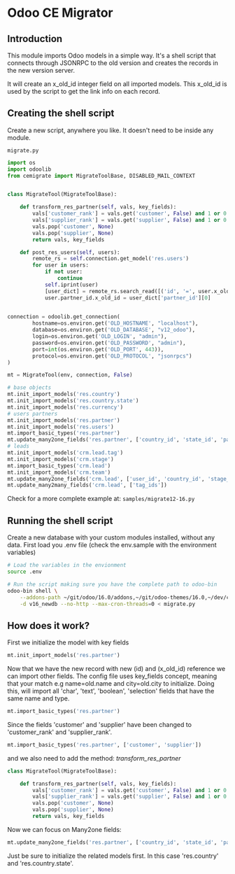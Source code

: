 # Odoo CE Migrator

## Introduction

This module imports Odoo models in a simple way. It's a shell script that connects through JSONRPC to the old version and
creates the records in the new version server.

It will create an x_old_id integer field on all imported models. This x_old_id is used by the script to get the link info
on each record.

## Creating the shell script

Create a new script, anywhere you like. It doesn't need to be inside any module.

`migrate.py`

```python
import os
import odoolib
from cemigrate import MigrateToolBase, DISABLED_MAIL_CONTEXT


class MigrateTool(MigrateToolBase):

    def transform_res_partner(self, vals, key_fields):
        vals['customer_rank'] = vals.get('customer', False) and 1 or 0
        vals['supplier_rank'] = vals.get('supplier', False) and 1 or 0
        vals.pop('customer', None)
        vals.pop('supplier', None)
        return vals, key_fields

    def post_res_users(self, users):
        remote_rs = self.connection.get_model('res.users')
        for user in users:
            if not user:
                continue
            self.iprint(user)
            [user_dict] = remote_rs.search_read([('id', '=', user.x_old_id)], ['partner_id'])
            user.partner_id.x_old_id = user_dict['partner_id'][0]

            
connection = odoolib.get_connection(
        hostname=os.environ.get('OLD_HOSTNAME', "localhost"),
        database=os.environ.get('OLD_DATABASE', "v12_odoo"),
        login=os.environ.get('OLD_LOGIN', "admin"),
        password=os.environ.get('OLD_PASSWORD', "admin"),
        port=int(os.environ.get('OLD_PORT', 443)),
        protocol=os.environ.get('OLD_PROTOCOL', "jsonrpcs")
)

mt = MigrateTool(env, connection, False)

# base objects
mt.init_import_models('res.country')
mt.init_import_models('res.country.state')
mt.init_import_models('res.currency')
# users partners
mt.init_import_models('res.partner')
mt.init_import_models('res.users')
mt.import_basic_types('res.partner')
mt.update_many2one_fields('res.partner', ['country_id', 'state_id', 'parent_id'])
# leads
mt.init_import_models('crm.lead.tag')
mt.init_import_models('crm.stage')
mt.import_basic_types('crm.lead')
mt.init_import_models('crm.team')
mt.update_many2one_fields('crm.lead', ['user_id', 'country_id', 'stage_id', 'team_id', 'company_currency'])
mt.update_many2many_fields('crm.lead', ['tag_ids'])

```

Check for a more complete example at: `samples/migrate12-16.py`


## Running the shell script

Create a new database with your custom modules installed, without any data.
First load you .env file (check the env.sample with the environment variables)

```bash
# Load the variables in the envionment
source .env

# Run the script making sure you have the complete path to odoo-bin
odoo-bin shell \
    --addons-path ~/git/odoo/16.0/addons,~/git/odoo-themes/16.0,~/dev/custom \
    -d v16_newdb --no-http --max-cron-threads=0 < migrate.py
```


## How does it work?

First we initialize the model with key fields

```python
mt.init_import_models('res.partner')
```

Now that we have the new record with new (id) and (x_old_id) reference we can import other fields.
The config file uses key_fields concept, meaning that your match e.g name=old.name and city=old.city to initialize.
Doing this, will import all 'char', 'text', 'boolean', 'selection' fields that have the same name and type. 

```python
mt.import_basic_types('res.partner')
```

Since the fields 'customer' and 'supplier' have been changed to 'customer_rank' and 'supplier_rank'.

```python
mt.import_basic_types('res.partner', ['customer', 'supplier'])
```

and we also need to add the method: *transform_res_partner*

```python
class MigrateTool(MigrateToolBase):

    def transform_res_partner(self, vals, key_fields):
        vals['customer_rank'] = vals.get('customer', False) and 1 or 0
        vals['supplier_rank'] = vals.get('supplier', False) and 1 or 0
        vals.pop('customer', None)
        vals.pop('supplier', None)
        return vals, key_fields
```

Now we can focus on Many2one fields:

```python
mt.update_many2one_fields('res.partner', ['country_id', 'state_id', 'parent_id'])
```


Just be sure to initialize the related models first. In this case 'res.country' and 'res.country.state'.
